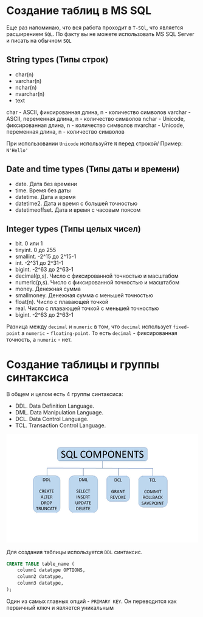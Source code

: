 # Создание таблиц в MS SQL

Еще раз напоминаю, что вся работа проходит 
в `T-SQl`, что является расширением `SQL`.
По факту вы не можете использовать MS SQL Server
и писать на обычном `SQL`

## String types (Типы строк)
- char(n)
- varchar(n)
- nchar(n)
- nvarchar(n)
- text

char - ASCII, фиксированная длина, n - количество символов
varchar - ASCII, переменная длина, n - количество символов
nchar - Unicode, фиксированная длина, n - количество символов
nvarchar - Unicode, переменная длина, n - количество символов

При использовании `Unicode` используйте `N` перед строкой/ 
Пример: `N'Hello'`

## Date and time types (Типы даты и времени)
- date. Дата без времени
- time. Время без даты
- datetime. Дата и время
- datetime2. Дата и время с большей точностью
- datetimeoffset. Дата и время с часовым поясом

## Integer types (Типы целых чисел)
- bit. 0 или 1
- tinyint. 0 до 255
- smallint. -2^15 до 2^15-1
- int. -2^31 до 2^31-1
- bigint. -2^63 до 2^63-1
- decimal(p,s). Число с фиксированной точностью и масштабом
- numeric(p,s). Число с фиксированной точностью и масштабом
- money. Денежная сумма
- smallmoney. Денежная сумма с меньшей точностью
- float(n). Число с плавающей точкой
- real. Число с плавающей точкой с меньшей точностью
- bigint. -2^63 до 2^63-1

Разница между `decimal` и `numeric` в том, что `decimal`
использует `fixed-point` а `numeric` - `floating-point`.
То есть `decimal` - фиксированная точность, а `numeric` - нет.

# Создание таблицы и группы синтаксиса

В общем и целом есть 4 группы синтаксиса:
- DDL. Data Definition Language. 
- DML. Data Manipulation Language.
- DCL. Data Control Language.
- TCL. Transaction Control Language.

![img.png](img.png)

Для создания таблицы используется `DDL` синтаксис.

```sql
CREATE TABLE table_name (
    column1 datatype OPTIONS,
    column2 datatype,
    column3 datatype,
);
```

Один из самых главных опций - `PRIMARY KEY`.
Он переводится как первичный ключ и является уникальным
